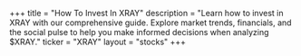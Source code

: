 +++
title = "How To Invest In XRAY"
description = "Learn how to invest in XRAY with our comprehensive guide. Explore market trends, financials, and the social pulse to help you make informed decisions when analyzing $XRAY."
ticker = "XRAY"
layout = "stocks"
+++

